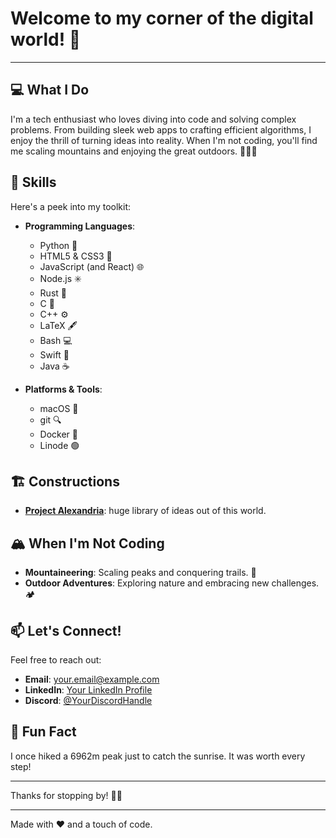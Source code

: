 # Welcome to my corner of the digital world! 👾

---

## 💻 What I Do
I'm a tech enthusiast who loves diving into code and solving complex problems. From building sleek web apps to crafting efficient algorithms, I enjoy the thrill of turning ideas into reality. When I'm not coding, you'll find me scaling mountains and enjoying the great outdoors. 🌄🛶🥾

## 🍳 Skills
Here's a peek into my toolkit:

- **Programming Languages**:
  - Python 🐍
  - HTML5 & CSS3 🎨
  - JavaScript (and React) 🌐
  - Node.js ✳️
  - Rust 🦀
  - C 🔧
  - C++ ⚙️
  - LaTeX 🖋️
  - Bash 💻
  - Swift 🍏
  - Java ☕
  
- **Platforms & Tools**:
  - macOS 🍎
  - git 🔍
  - Docker 🐳
  - Linode 🟢

## 🏗️ Constructions
- **[Project Alexandria](#Project-Alexandria)**: huge library of ideas out of this world.

## 🏔️ When I'm Not Coding
- **Mountaineering**: Scaling peaks and conquering trails. 🧌
- **Outdoor Adventures**: Exploring nature and embracing new challenges. 🏕️

## 📫 Let's Connect!
Feel free to reach out:
- **Email**: [your.email@example.com](mailto:your.email@example.com)
- **LinkedIn**: [Your LinkedIn Profile](#)
- **Discord**: [@YourDiscordHandle](#)

## 🎉 Fun Fact
I once hiked a 6962m peak just to catch the sunrise. It was worth every step!

---

Thanks for stopping by! 🚀👋

---

Made with ❤️ and a touch of code.

